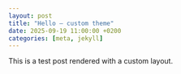 ```yaml
---
layout: post
title: "Hello — custom theme"
date: 2025-09-19 11:00:00 +0200
categories: [meta, jekyll]
---
```


This is a test post rendered with a custom layout.
